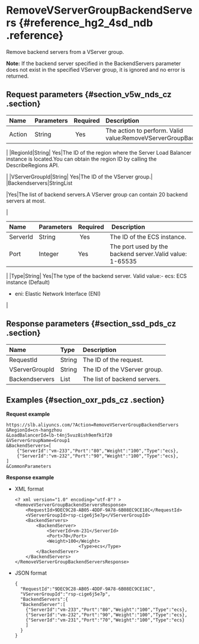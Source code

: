 # RemoveVServerGroupBackendServers {#reference_hg2_4sd_ndb .reference}

Remove backend servers from a VServer group.

**Note:** If the backend server specified in the BackendServers parameter does not exist in the specified VServer group, it is ignored and no error is returned.

## Request parameters {#section_v5w_nds_cz .section}

|Name|Parameters|Required|Description|
|:---|:---------|:-------|:----------|
|Action |String| Yes|The action to perform. Valid value:RemoveVServerGroupBackendServers

|
|RegionId|String| Yes|The ID of the region where the Server Load Balancer instance is located.You can obtain the region ID by calling the DescribeRegions API.

|
|VServerGroupId|String| Yes|The ID of the VServer group.|
|Backendservers|StringList

|Yes|The list of backend servers.A VServer group can contain 20 backend servers at most.

|

|Name|Parameters|Required| Description|
|:---|:---------|:-------|:-----------|
|ServerId|String| Yes|The ID of the ECS instance.|
|Port|Integer|Yes|The port used by the backend server.Valid value: 1-65535

|
|Type|String| Yes|The type of the backend server. Valid value:-   ecs: ECS instance \(Default\)
-   eni: Elastic Network Interface \(ENI\)

|

## Response parameters {#section_ssd_pds_cz .section}

|Name|Type|Description|
|:---|:---|:----------|
|RequestId|String|The ID of the request.|
|VServerGroupId|String|The ID of the VServer group.|
|Backendservers|List|The list of backend servers.|

## Examples {#section_oxr_pds_cz .section}

**Request example**

``` {#public}
https://slb.aliyuncs.com/?Action=RemoveVServerGroupBackendServers
&RegionId=cn-hangzhou
&LoadBalancerId=lb-t4nj5vuz8ish9emfk1f20
&VServerGroupName=Group1
&BackendServers=[
    {"ServerId":"vm-233","Port":"80","Weight":"100","Type":"ecs},
    {"ServerId":"vm-232","Port":"90","Weight":"100","Type":"ecs},
]
&CommonParameters
```

**Response example**

-   XML format

    ```
    <? xml version="1.0" encoding="utf-8"? >
    <RemoveVServerGroupBackendServersResponse>
    	<RequestId>9DEC9C28-AB05-4DDF-9A78-6B08EC9CE18C</RequestId>
    	<VServerGroupId>rsp-cige6j5e7p</VServerGroupId>
    	<BackendServers>
    		<BackendServer>
    			<ServerId>vm-231</ServerId>
    			<Port>70</Port>
    			<Weight>100</Weight>
                            <Type>ecs</Type>
    		</BackendServer>
    	</BackendServers>
    </RemoveVServerGroupBackendServersResponse>
    ```

-   JSON format

    ```
    {
      "RequestId":"9DEC9C28-AB05-4DDF-9A78-6B08EC9CE18C",
      "VServerGroupId":"rsp-cige6j5e7p",
      "BackendServers":{
      "BackendServer":[
        {"ServerId":"vm-233","Port":"80","Weight":"100","Type":"ecs},
        {"ServerId":"vm-232","Port":"90","Weight":"100","Type":"ecs},
        {"ServerId":"vm-231","Port":"70","Weight":"100","Type":"ecs}
        ]
      }
    }
    ```


